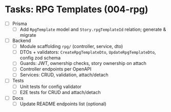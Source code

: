 # Tasks: RPG Templates (004-rpg)

- [ ] Prisma
  - [ ] Add `RpgTemplate` model and `Story.rpgTemplateId` relation; generate & migrate
- [ ] Backend
  - [ ] Module scaffolding `rpg/` (controller, service, dto)
  - [ ] DTOs + validators: `CreateRpgTemplateDto`, `UpdateRpgTemplateDto`, config zod schema
  - [ ] Guards: JWT, ownership checks, story ownership on attach
  - [ ] Controller endpoints per OpenAPI
  - [ ] Services: CRUD, validation, attach/detach
- [ ] Tests
  - [ ] Unit tests for config validator
  - [ ] E2E tests for CRUD and attach/detach
- [ ] Docs
  - [ ] Update README endpoints list (optional)
